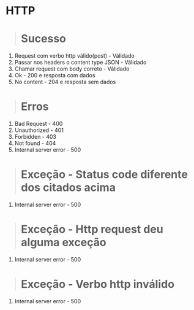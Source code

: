 # HTTP

> # Sucesso

1. Request com verbo http válido(post) - Válidado
2. Passar nos headers o content type JSON - Válidado
3. Chamar request com body correto - Válidado
4. Ok - 200 e resposta com dados
5. No content - 204 e resposta sem dados

> # Erros

1. Bad Request - 400
2. Unauthorized - 401
3. Forbidden - 403
4. Not found - 404
5. Internal server error - 500

> # Exceção - Status code diferente dos citados acima

1. Internal server error - 500

> # Exceção - Http request deu alguma exceção

1. Internal server error - 500

> # Exceção - Verbo http inválido

1. Internal server error - 500
